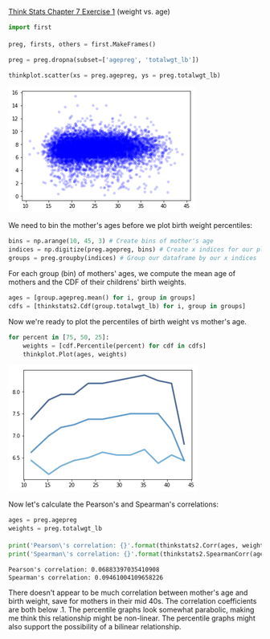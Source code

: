 [Think Stats Chapter 7 Exercise 1](http://greenteapress.com/thinkstats2/html/thinkstats2008.html#toc70) (weight vs. age)

```python
import first

preg, firsts, others = first.MakeFrames()
```


```python
preg = preg.dropna(subset=['agepreg', 'totalwgt_lb'])
```


```python
thinkplot.scatter(xs = preg.agepreg, ys = preg.totalwgt_lb)
```


![png](output_32_0.png)


We need to bin the mother's ages before we plot birth weight percentiles:


```python
bins = np.arange(10, 45, 3) # Create bins of mother's age
indices = np.digitize(preg.agepreg, bins) # Create x indices for our plot
groups = preg.groupby(indices) # Group our dataframe by our x indices
```

For each group (bin) of mothers' ages, we compute the mean age of mothers and the CDF of their childrens' birth weights.


```python
ages = [group.agepreg.mean() for i, group in groups]
cdfs = [thinkstats2.Cdf(group.totalwgt_lb) for i, group in groups]
```

Now we're ready to plot the percentiles of birth weight vs mother's age.


```python
for percent in [75, 50, 25]:
    weights = [cdf.Percentile(percent) for cdf in cdfs]
    thinkplot.Plot(ages, weights)
```


![png](output_38_0.png)


Now let's calculate the Pearson's and Spearman's correlations:


```python
ages = preg.agepreg
weights = preg.totalwgt_lb

print('Pearson\'s correlation: {}'.format(thinkstats2.Corr(ages, weights)))
print('Spearman\'s correlation: {}'.format(thinkstats2.SpearmanCorr(ages, weights)))
```

    Pearson's correlation: 0.06883397035410908
    Spearman's correlation: 0.09461004109658226


There doesn't appear to be much correlation between mother's age and birth weight, save for mothers in their mid 40s. The correlation coefficients are both below .1. The percentile graphs look somewhat parabolic, making me think this relationship might be non-linear. The percentile graphs might also support the possibility of a bilinear relationship.
